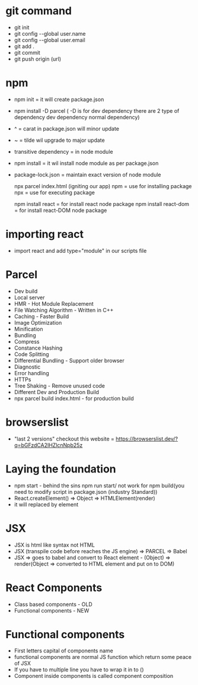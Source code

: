 # git command

- git init
- git config --global user.name
- git config --global user.email
- git add .
- git commit
- git push origin (url)

# npm

- npm init = it will create package.json
- npm install -D parcel ( -D is for dev dependency there are 2 type of dependency dev dependency normal dependency)
- ^ = carat in package.json will minor update
- ~ = tilde wil upgrade to major update
- transitive dependency = in node module
- npm install = it wil install node module as per package.json
- package-lock.json = maintain exact version of node module

  npx parcel index.html (igniting our app)
  npm = use for installing package
  npx = use for executing package

  npm install react = for install react node package
  npm install react-dom = for install react-DOM node package

# importing react

- import react and add type="module" in our scripts file

# Parcel

- Dev build
- Local server
- HMR - Hot Module Replacement
- File Watching Algorithm - Written in C++
- Caching - Faster Build
- Image Optimization
- Minification
- Bundling
- Compress
- Constance Hashing
- Code Splitting
- Differential Bundling - Support older browser
- Diagnostic
- Error handling
- HTTPs
- Tree Shaking - Remove unused code
- Different Dev and Production Build
- npx parcel build index.html - for production build

# browserslist

- "last 2 versions" checkout this website = https://browserslist.dev/?q=bGFzdCA2IHZlcnNpb25z

# Laying the foundation

- npm start - behind the sins npm run start/ not work for npm build(you need to modify script in package.json (industry Standard))
- React.createElement() => Object => HTMLElement(render)
- it will replaced by element

# JSX

- JSX is html like syntax not HTML
- JSX (transpile code before reaches the JS engine) => PARCEL => Babel
- JSX => goes to babel and convert to React element - (Object) => render(Object => converted to HTML element and put on to DOM)

# React Components

- Class based components - OLD
- Functional components - NEW

# Functional components

- First letters capital of components name
- functional components are normal JS function which return some peace of JSX
- If you have to multiple line you have to wrap it in to ()
- Component inside components is called component composition
